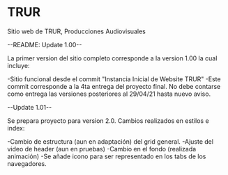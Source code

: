 # TRUR
Sitio web de TRUR, Producciones Audiovisuales

--README: Update 1.00--

La primer version del sitio completo corresponde a la version 1.00 la cual incluye:

-Sitio funcional desde el commit "Instancia Inicial de Website TRUR"
-Este commit corresponde a la 4ta entrega del proyecto final. No debe contarse como entrega las versiones posteriores al 29/04/21 hasta nuevo aviso.

--Update 1.01--

Se prepara proyecto para version 2.0. Cambios realizados en estilos e index:

-Cambio de estructura (aun en adaptación) del grid general.
-Ajuste del video de header (aun en pruebas)
-Cambio en el fondo (realizada animación)
-Se añade icono para ser representado en los tabs de los navegadores.
